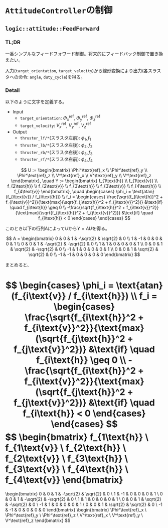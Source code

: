 # `AttitudeController`の制御

## `logic::attitude::FeedForward`

### TL;DR

一番シンプルなフィードフォワード制御。将来的にフィードバック制御で置き換えたい。

入力(`target_orientation`, `target_velocity`)から線形変換により出力(各スラスタへの命令: `angle`, `duty_cycle`)を得る。

### Detail

以下のように文字を定義する。

- Input
    - `target_orientation`: $\Phi^\text{ref}_x$, $\Phi^\text{ref}_y$, $\Phi^\text{ref}_z$
    - `target_velocity`: $V^\text{ref}_x$, $V^\text{ref}_y$, $V^\text{ref}_z$
- Output
    - `thruster_lf/*`(スラスタ左前): $\phi_1, f_1$
    - `thruster_lb/*`(スラスタ左後): $\phi_2, f_2$
    - `thruster_rb/*`(スラスタ右後): $\phi_3, f_3$
    - `thruster_rf/*`(スラスタ右前): $\phi_4, f_4$

$$
U := \begin{bmatrix}
        \Phi^\text{ref}_x \\
        \Phi^\text{ref}_y \\
        \Phi^\text{ref}_z \\
        V^\text{ref}_x    \\
        V^\text{ref}_y    \\
        V^\text{ref}_z
     \end{bmatrix}, \quad
Y := \begin{bmatrix}
        f_{1\text{h}} \\
        f_{1\text{v}} \\
        f_{2\text{h}} \\
        f_{2\text{v}} \\
        f_{3\text{h}} \\
        f_{3\text{v}} \\
        f_{4\text{h}} \\
        f_{4\text{v}}
     \end{bmatrix}, \quad
\begin{cases}
    \phi_i = \text{atan}(f_{i\text{v}} / f_{i\text{h}}) \\
    f_i = \begin{cases}
                \frac{\sqrt{f_{i\text{h}}^2 + f_{i\text{v}}^2}}{\text{max}(\sqrt{f_{j\text{h}}^2 + f_{j\text{v}}^2})} &\text{if} \quad f_{i\text{h}} \geq 0 \\
                -\frac{\sqrt{f_{i\text{h}}^2 + f_{i\text{v}}^2}}{\text{max}(\sqrt{f_{j\text{h}}^2 + f_{j\text{v}}^2})} &\text{if} \quad f_{i\text{h}} < 0
          \end{cases}
\end{cases}
$$

このとき以下の行列$A$によって$U$から$Y = AU$を得る。

$$
A = \begin{bmatrix}
        0  & 0  & 1 & -\sqrt{2} & \sqrt{2}  & 0 \\
        1  & -1 & 0 & 0         & 0         & 1 \\
        0  & 0  & 1 & -\sqrt{2} & -\sqrt{2} & 0 \\
        1  & 1  & 0 & 0         & 0         & 1 \\
        0  & 0  & 1 & \sqrt{2}  & -\sqrt{2} & 0 \\
        -1 & 1  & 0 & 0         & 0         & 1 \\
        0  & 0  & 1 & \sqrt{2}  & \sqrt{2}  & 0 \\
        -1 & -1 & 0 & 0         & 0         & 0
    \end{bmatrix}
$$

まとめると、

$$
\begin{cases}
    \phi_i = \text{atan}(f_{i\text{v}} / f_{i\text{h}}) \\
    f_i = \begin{cases}
                \frac{\sqrt{f_{i\text{h}}^2 + f_{i\text{v}}^2}}{\text{max}(\sqrt{f_{j\text{h}}^2 + f_{j\text{v}}^2})} &\text{if} \quad f_{i\text{h}} \geq 0 \\
                -\frac{\sqrt{f_{i\text{h}}^2 + f_{i\text{v}}^2}}{\text{max}(\sqrt{f_{j\text{h}}^2 + f_{j\text{v}}^2})} &\text{if} \quad f_{i\text{h}} < 0
          \end{cases}
\end{cases}
$$
$$
\begin{bmatrix}
    f_{1\text{h}} \\
    f_{1\text{v}} \\
    f_{2\text{h}} \\
    f_{2\text{v}} \\
    f_{3\text{h}} \\
    f_{3\text{v}} \\
    f_{4\text{h}} \\
    f_{4\text{v}}
\end{bmatrix}
=
\begin{bmatrix}
    0  & 0  & 1 & -\sqrt{2} & \sqrt{2}  & 0 \\
    1  & -1 & 0 & 0         & 0         & 1 \\
    0  & 0  & 1 & -\sqrt{2} & -\sqrt{2} & 0 \\
    1  & 1  & 0 & 0         & 0         & 1 \\
    0  & 0  & 1 & \sqrt{2}  & -\sqrt{2} & 0 \\
    -1 & 1  & 0 & 0         & 0         & 1 \\
    0  & 0  & 1 & \sqrt{2}  & \sqrt{2}  & 0 \\
    -1 & -1 & 0 & 0         & 0         & 0
\end{bmatrix}
\begin{bmatrix}
    \Phi^\text{ref}_x \\
    \Phi^\text{ref}_y \\
    \Phi^\text{ref}_z \\
    V^\text{ref}_x    \\
    V^\text{ref}_y    \\
    V^\text{ref}_z
\end{bmatrix}
$$
